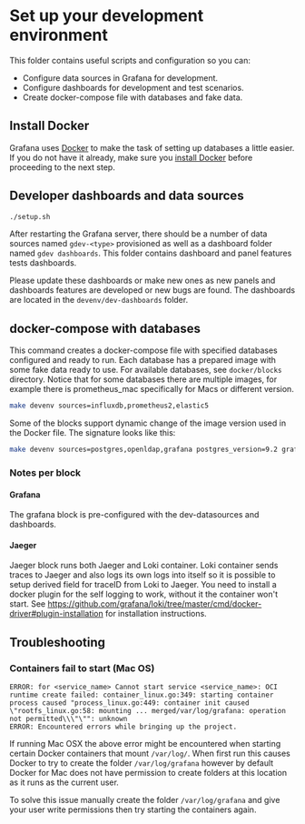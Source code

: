 # Set up your development environment

This folder contains useful scripts and configuration so you can:

- Configure data sources in Grafana for development.
- Configure dashboards for development and test scenarios.
- Create docker-compose file with databases and fake data.

## Install Docker

Grafana uses [Docker](https://docker.com) to make the task of setting up databases a little easier. If you do not have it already, make sure you [install Docker](https://docs.docker.com/docker-for-mac/install/) before proceeding to the next step.

## Developer dashboards and data sources

```bash
./setup.sh
```

After restarting the Grafana server, there should be a number of data sources named `gdev-<type>` provisioned as well as
a dashboard folder named `gdev dashboards`. This folder contains dashboard and panel features tests dashboards. 

Please update these dashboards or make new ones as new panels and dashboards features are developed or new bugs are
found. The dashboards are located in the `devenv/dev-dashboards` folder. 

## docker-compose with databases

This command creates a docker-compose file with specified databases configured and ready to run. Each database has
a prepared image with some fake data ready to use. For available databases, see `docker/blocks` directory. Notice that
for some databases there are multiple images, for example there is prometheus_mac specifically for Macs or different
version.

```bash
make devenv sources=influxdb,prometheus2,elastic5
```

Some of the blocks support dynamic change of the image version used in the Docker file. The signature looks like this: 

```bash
make devenv sources=postgres,openldap,grafana postgres_version=9.2 grafana_version=6.7.0-beta1
```


### Notes per block

#### Grafana
The grafana block is pre-configured with the dev-datasources and dashboards.

#### Jaeger
Jaeger block runs both Jaeger and Loki container. Loki container sends traces to Jaeger and also logs its own logs into itself so it is possible to setup derived field for traceID from Loki to Jaeger. You need to install a docker plugin for the self logging to work, without it the container won't start. See https://github.com/grafana/loki/tree/master/cmd/docker-driver#plugin-installation for installation instructions.

## Troubleshooting

### Containers fail to start (Mac OS)

```
ERROR: for <service_name> Cannot start service <service_name>: OCI runtime create failed: container_linux.go:349: starting container process caused "process_linux.go:449: container init caused \"rootfs_linux.go:58: mounting ... merged/var/log/grafana: operation not permitted\\\"\"": unknown
ERROR: Encountered errors while bringing up the project.
```

If running Mac OSX the above error might be encountered when starting certain Docker containers that mount `/var/log/`. When first run this causes Docker to try to create the folder `/var/log/grafana` however by default Docker for Mac does not have permission to create folders at this location as it runs as the current user. 

To solve this issue manually create the folder `/var/log/grafana` and give your user write permissions then try starting the containers again.
